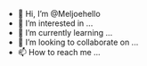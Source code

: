 - 👋 Hi, I’m @Meljoehello
- 👀 I’m interested in ...
- 🌱 I’m currently learning ...
- 💞️ I’m looking to collaborate on ...
- 📫 How to reach me ...

<!---
Meljoehello/Meljoehello is a ✨ special ✨ repository because its `README.md` (this file) appears on your GitHub profile.
You can click the Preview link to take a look at your changes.
--->
